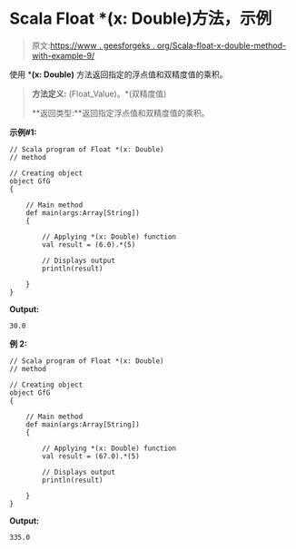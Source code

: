 # Scala Float *(x: Double)方法，示例

> 原文:[https://www . geesforgeks . org/Scala-float-x-double-method-with-example-9/](https://www.geeksforgeeks.org/scala-float-x-double-method-with-example-9/)

使用 ***(x: Double)** 方法返回指定的浮点值和双精度值的乘积。

> **方法定义:** (Float_Value)。*(双精度值)
> 
> **返回类型:**返回指定浮点值和双精度值的乘积。

**示例#1:**

```
// Scala program of Float *(x: Double)
// method

// Creating object
object GfG
{ 

    // Main method
    def main(args:Array[String])
    {

        // Applying *(x: Double) function
        val result = (6.0).*(5)

        // Displays output
        println(result)

    }
} 
```

**Output:**

```
30.0

```

**例 2:**

```
// Scala program of Float *(x: Double)
// method

// Creating object
object GfG
{ 

    // Main method
    def main(args:Array[String])
    {

        // Applying *(x: Double) function
        val result = (67.0).*(5)

        // Displays output
        println(result)

    }
} 
```

**Output:**

```
335.0

```